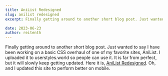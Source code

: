 ```yaml
---
title: AniList Redesigned
slug: anilist redesigned
excerpt: Finally getting around to another short blog post. Just wanted to say I have been working on a basic CSS overhaul of one of my favorite sites, AniList. I uploaded it to userstyles.world so people can use it. It is far from perfect, but it will slowly keep getting updated. Here it is, [AniList Redesigned](https://userstyles.world/style/10552/anilist-redesigned). Oh, and I updated this site to perform better on mobile.

date: 2023-06-23
author: reitenth
---
```


Finally getting around to another short blog post. Just wanted to say I have been working on a basic CSS overhaul of one of my favorite sites, AniList. I uploaded it to userstyles.world so people can use it. It is far from perfect, but it will slowly keep getting updated. Here it is, [AniList Redesigned](https://userstyles.world/style/10552/anilist-redesigned). Oh, and I updated this site to perform better on mobile.
